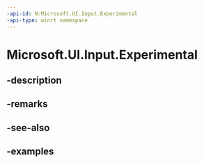 ```yaml
---
-api-id: N:Microsoft.UI.Input.Experimental
-api-type: winrt namespace
---
```


# Microsoft.UI.Input.Experimental



## -description

## -remarks

## -see-also

## -examples


